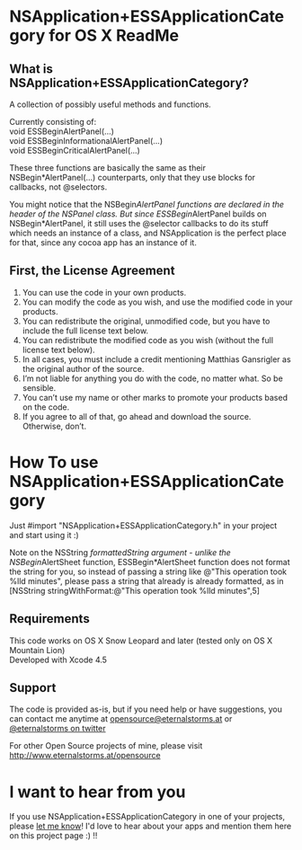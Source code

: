 # NSApplication+ESSApplicationCategory for OS X ReadMe

## What is NSApplication+ESSApplicationCategory?

A collection of possibly useful methods and functions.

Currently consisting of:  
void ESSBeginAlertPanel(...)  
void ESSBeginInformationalAlertPanel(...)  
void ESSBeginCriticalAlertPanel(...)  

These three functions are basically the same as their NSBegin*AlertPanel(...) counterparts, only that they use blocks for callbacks, not @selectors.  

You might notice that the NSBegin*AlertPanel functions are declared in the header of the NSPanel class.
But since ESSBegin*AlertPanel builds on NSBegin*AlertPanel, it still uses the @selector callbacks to do its stuff which needs an instance of a class, and NSApplication is the perfect place for that, since any cocoa app has an instance of it.

## First, the License Agreement

1) You can use the code in your own products.  
2) You can modify the code as you wish, and use the modified code in your products.  
3) You can redistribute the original, unmodified code, but you have to include the full license text below.  
4) You can redistribute the modified code as you wish (without the full license text below).  
5) In all cases, you must include a credit mentioning Matthias Gansrigler as the original author of the source.  
6) I’m not liable for anything you do with the code, no matter what. So be sensible.  
7) You can’t use my name or other marks to promote your products based on the code.  
8) If you agree to all of that, go ahead and download the source. Otherwise, don’t.

# How To use NSApplication+ESSApplicationCategory

Just #import "NSApplication+ESSApplicationCategory.h" in your project and start using it :)

Note on the NSString *formattedString argument - unlike the NSBegin*AlertSheet function, ESSBegin*AlertSheet function does not format the string for you, so instead of passing a string like @"This operation took %lld minutes", please pass a string that already is already formatted, as in [NSString stringWithFormat:@"This operation took %lld minutes",5]

## Requirements
This code works on OS X Snow Leopard and later (tested only on OS X Mountain Lion)  
Developed with Xcode 4.5

## Support
The code is provided as-is, but if you need help or have suggestions, you can contact me anytime at [opensource@eternalstorms.at](mailto:opensource@eternalstorms.at) or [@eternalstorms on twitter](http://twitter.com/eternalstorms)

For other Open Source projects of mine, please visit http://www.eternalstorms.at/opensource

# I want to hear from you
If you use NSApplication+ESSApplicationCategory in one of your projects, please [let me know](mailto:opensource@eternalstorms.at)! I'd love to hear about your apps and mention them here on this project page :) !!